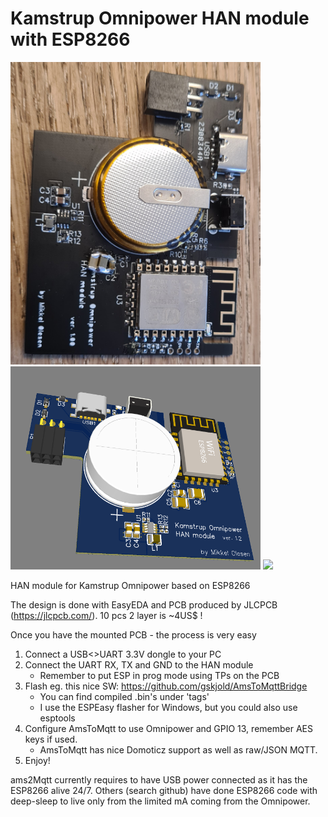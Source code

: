 # Kamstrup Omnipower HAN module with ESP8266

<img src="https://raw.githubusercontent.com/mikkel75/KamstrupHAN/main/20211109_093016.jpg" width="400"> <img src="https://raw.githubusercontent.com/mikkel75/KamstrupHAN/main/3d_model_v.1.2.PNG" width="400">
<img src="https://user-images.githubusercontent.com/22839537/136014923-615aa680-3982-4fa3-96f8-aa7382944311.PNG">

HAN module for Kamstrup Omnipower based on ESP8266

The design is done with EasyEDA and PCB produced by JLCPCB (https://jlcpcb.com/). 10 pcs 2 layer is ~4US$ !

Once you have the mounted PCB - the process is very easy

1) Connect a USB<>UART 3.3V dongle to your PC
2) Connect the UART RX, TX and GND to the HAN module
   - Remember to put ESP in prog mode using TPs on the PCB
4) Flash eg. this nice SW: https://github.com/gskjold/AmsToMqttBridge
   - You can find compiled .bin's under 'tags'
   - I use the ESPEasy flasher for Windows, but you could also use esptools
6) Configure AmsToMqtt to use Omnipower and GPIO 13, remember AES keys if used.
   - AmsToMqtt has nice Domoticz support as well as raw/JSON MQTT.
8) Enjoy!

ams2Mqtt currently requires to have USB power connected as it has the ESP8266 alive 24/7.
Others (search github) have done ESP8266 code with deep-sleep to live only from the limited mA coming from the Omnipower.
